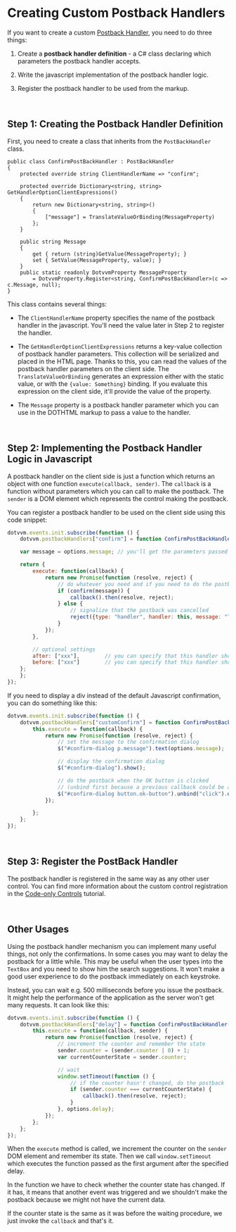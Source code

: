 # Creating Custom Postback Handlers

If you want to create a custom [Postback Handler](/docs/tutorials/basics-postback-handlers/{branch}), you need to do three things:

1. Create a **postback handler definition** - a C# class declaring which parameters the postback handler accepts.

2. Write the javascript implementation of the postback handler logic.

3. Register the postback handler to be used from the markup.

<br/>

## Step 1: Creating the Postback Handler Definition

First, you need to create a class that inherits from the `PostBackHandler` class.

```CSHARP
public class ConfirmPostBackHandler : PostBackHandler
{
    protected override string ClientHandlerName => "confirm";

    protected override Dictionary<string, string> GetHandlerOptionClientExpressions()
    {
        return new Dictionary<string, string>()
        {
            ["message"] = TranslateValueOrBinding(MessageProperty)
        };
    }

    public string Message
    {
        get { return (string)GetValue(MessageProperty); }
        set { SetValue(MessageProperty, value); }
    }
    public static readonly DotvvmProperty MessageProperty
        = DotvvmProperty.Register<string, ConfirmPostBackHandler>(c => c.Message, null);	
}
```

This class contains several things:

* The `ClientHandlerName` property specifies the name of the postback handler in the javascript. You'll need the value later in Step 2 to register the handler.

* The `GetHandlerOptionClientExpressions` returns a key-value collection of postback handler parameters. This collection will be serialized and placed in the 
HTML page. Thanks to this, you can read the values of the postback handler parameters on the client side. The `TranslateValueOrBinding` generates an expression
either with the static value, or with the `{value: Something}` binding. If you evaluate this expression on the client side, it'll provide the value of the property.

* The `Message` property is a postback handler parameter which you can use in the DOTHTML markup to pass a value to the handler.

<br/>

## Step 2: Implementing the Postback Handler Logic in Javascript

A postback handler on the client side is just a function which returns an object with one function `execute(callback, sender)`. 
The `callback` is a function without parameters which you can call to make the postback.
The `sender` is a DOM element which represents the control making the postback.

You can register a postback handler to be used on the client side using this code snippet:

```JAVASCRIPT
dotvvm.events.init.subscribe(function () {
    dotvvm.postbackHandlers["confirm"] = function ConfirmPostBackHandler(options) {

    var message = options.message; // you'll get the parameters passed to the handler in the options object

    return {
        execute: function(callback) {
            return new Promise(function (resolve, reject) {
                // do whatever you need and if you need to do the postback, invoke the 'callback()' function
                if (confirm(message)) {
                    callback().then(resolve, reject);
                } else {
                    // signalize that the postback was cancelled
                    reject({type: "handler", handler: this, message: "The postback was aborted by user."});
                }
            });
        },

        // optional settings
        after: ["xxx"],        // you can specify that this handler should be launched after some other handler
        before: ["xxx"]        // you can specify that this handler should be launched before some other handler
    };
    };
});
```

If you need to display a div instead of the default Javascript confirmation, you can do something like this:

```JAVASCRIPT
dotvvm.events.init.subscribe(function () {
    dotvvm.postbackHandlers["customConfirm"] = function ConfirmPostBackHandler(options) {
        this.execute = function(callback) {
            return new Promise(function (resolve, reject) {
                // set the message to the confirmation dialog
                $("#confirm-dialog p.message").text(options.message);

                // display the confirmation dialog
                $("#confirm-dialog").show();

                // do the postback when the OK button is clicked
                // (unbind first because a previous callback could be attached to the event)
                $("#confirm-dialog button.ok-button").unbind("click").on("click", function() { callback().then(resolve, reject) });
            });

        };
    };
});
```

<br/>

## Step 3: Register the PostBack Handler

The postback handler is registered in the same way as any other user control. You can find more information about the custom 
control registration in the [Code-only Controls](/docs/tutorials/control-development-code-only-controls/{branch}) tutorial.

<br/>

## Other Usages

Using the postback handler mechanism you can implement many useful things, not only the confirmations.
In some cases you may want to delay the postback for a little while. This may be useful when the user types into the `TextBox` and you need to
show him the search suggestions. It won't make a good user experience to do the postback immediately on each keystroke. 

Instead, you can wait e.g. 500 milliseconds before you issue the postback. It might help the performance of the application as the server won't get
many requests. It can look like this:

```JAVASCRIPT
dotvvm.events.init.subscribe(function () {
    dotvvm.postbackHandlers["delay"] = function ConfirmPostBackHandler(options) {
        this.execute = function(callback, sender) {
            return new Promise(function (resolve, reject) {
                // increment the counter and remember the state
                sender.counter = (sender.counter | 0) + 1;
                var currentCounterState = sender.counter;

                // wait
                window.setTimeout(function () {
                    // if the counter hasn't changed, do the postback
                    if (sender.counter === currentCounterState) {
                        callback().then(resolve, reject);
                    }
                }, options.delay);
            });
        };
    };
});
```

When the `execute` method is called, we increment the counter on the `sender` DOM element and remember its state.
Then we call `window.setTimeout` which executes the function passed as the first argument after the specified delay.

In the function we have to check whether the counter state has changed. If it has, it means that another event was 
triggered and we shouldn't make the postback because we might not have the current data.

If the counter state is the same as it was before the waiting procedure, we just invoke the `callback` and that's it.
